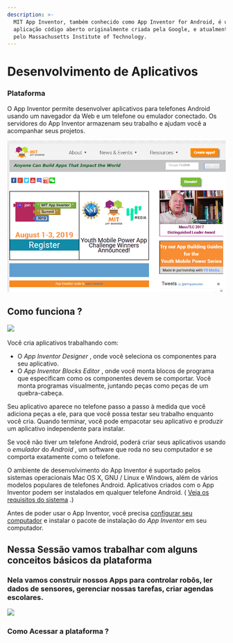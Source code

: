 ```yaml
---
description: >-
  MIT App Inventor, também conhecido como App Inventor for Android, é uma
  aplicação código aberto originalmente criada pela Google, e atualmente mantida
  pelo Massachusetts Institute of Technology.
---
```


# Desenvolvimento de Aplicativos

### Plataforma 

O App Inventor permite desenvolver aplicativos para telefones Android usando um navegador da Web e um telefone ou emulador conectado. Os servidores do App Inventor armazenam seu trabalho e ajudam você a acompanhar seus projetos.

![](../../.gitbook/assets/screenshot_2019-07-26-mit-app-inventor-explore-mit-app-inventor.png)

## Como funciona ? 

![](https://appinventor.mit.edu/explore/sites/all/files/support/main/AppInventor-Doc-Diagram.png)



Você cria aplicativos trabalhando com:

*  O _App Inventor Designer_ , onde você seleciona os componentes para seu aplicativo.
*  O _App Inventor Blocks Editor_ , onde você monta blocos de programa que especificam como os componentes devem se comportar. Você monta programas visualmente, juntando peças como peças de um quebra-cabeça.

 Seu aplicativo aparece no telefone passo a passo à medida que você adiciona peças a ele, para que você possa testar seu trabalho enquanto você cria. Quando terminar, você pode empacotar seu aplicativo e produzir um aplicativo independente para instalar.

 Se você não tiver um telefone Android, poderá criar seus aplicativos usando o _emulador_ do _Android_ , um software que roda no seu computador e se comporta exatamente como o telefone.

 O ambiente de desenvolvimento do App Inventor é suportado pelos sistemas operacionais Mac OS X, GNU / Linux e Windows, além de vários modelos populares de telefones Android. Aplicativos criados com o App Inventor podem ser instalados em qualquer telefone Android. \( [Veja os requisitos do sistema](https://translate.googleusercontent.com/translate_c?depth=1&hl=pt-BR&prev=search&rurl=translate.google.com&sl=en&sp=nmt4&u=https://appinventor.mit.edu/explore/content/system-requirements-2.html&xid=17259,1500004,15700022,15700186,15700190,15700256,15700259,15700262,15700265&usg=ALkJrhiFTPKVl_pK7YBm0i24k4gFYfbhgQ) .\)

 Antes de poder usar o App Inventor, você precisa [configurar seu computador](https://translate.googleusercontent.com/translate_c?depth=1&hl=pt-BR&prev=search&rurl=translate.google.com&sl=en&sp=nmt4&u=https://appinventor.mit.edu/explore/content/setup&xid=17259,1500004,15700022,15700186,15700190,15700256,15700259,15700262,15700265&usg=ALkJrhhPRYopO_77AYJZl9YBB79zyvTjRw) e instalar o pacote de instalação do _App Inventor_ em seu computador.

## Nessa Sessão vamos trabalhar com alguns conceitos básicos da plataforma 

###  Nela vamos construir nossos Apps para controlar robôs, ler dados de sensores, gerenciar nossas tarefas, criar agendas escolares.

![](https://i0.wp.com/www.madeinweb.com.br/blog/wp-content/uploads/2019/01/vale-a-pena-investir-em-aplicativos.png?fit=1080%2C675&ssl=1)

### Como Acessar a plataforma  ? 







